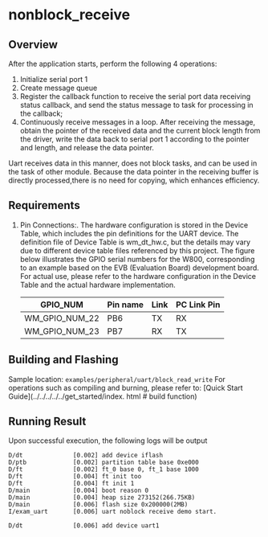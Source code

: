 # nonblock_receive

## Overview

After the application starts, perform the following 4 operations:
1. Initialize serial port 1
2. Create message queue
3. Register the callback function to receive the serial port data receiving status callback, and send the status message to task for processing in the callback;
4. Continuously receive messages in a loop. After receiving the message, obtain the pointer of the received data and the current block length from the driver, write the data back to serial port 1 according to the pointer and length, and release the data pointer.

Uart receives data in this manner, does not block tasks, and can be used in the task of other module. Because the data pointer in the receiving buffer is directly processed,there is no need for copying, which enhances efficiency.

## Requirements

1. Pin Connections:.
   The hardware configuration is stored in the Device Table, which includes the pin definitions for the UART device.
   The definition file of Device Table is wm_dt_hw.c, but the details may vary due to different device table files
   referenced by this project.
   The figure below illustrates the GPIO serial numbers for the W800, corresponding to an example based on the EVB (Evaluation Board) development board. For actual use, please refer to the hardware configuration in the Device Table and the actual hardware implementation.

   | GPIO_NUM | Pin name | Link  | PC Link Pin |
   | -------- |--------- | --------- | --------|
   | WM_GPIO_NUM_22 | PB6   | TX   |   RX     |
   | WM_GPIO_NUM_23 | PB7   | RX   |   TX     |

## Building and Flashing

Sample location: `examples/peripheral/uart/block_read_write`
For operations such as compiling and burning, please refer to: [Quick Start Guide](../../../../../get_started/index. html # build function)

## Running Result

Upon successful execution, the following logs will be output

```
D/dt              [0.002] add device iflash
D/ptb             [0.002] partition table base 0xe000
D/ft              [0.002] ft_0 base 0, ft_1 base 1000
D/ft              [0.004] ft init too
D/ft              [0.004] ft init 1
D/main            [0.004] boot reason 0
D/main            [0.004] heap size 273152(266.75KB)
D/main            [0.006] flash size 0x200000(2MB)
I/exam_uart       [0.006] uart noblock receive demo start.

D/dt              [0.006] add device uart1
```
